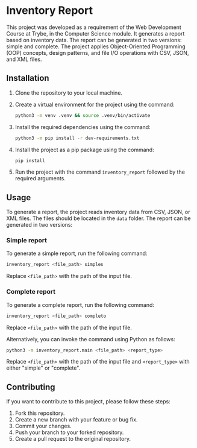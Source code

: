 # Inventory Report

This project was developed as a requirement of the Web Development Course at Trybe, in the Computer Science module. It generates a report based on inventory data. The report can be generated in two versions: simple and complete. The project applies Object-Oriented Programming (OOP) concepts, design patterns, and file I/O operations with CSV, JSON, and XML files.

## Installation

1.  Clone the repository to your local machine.

2.  Create a virtual environment for the project using the command:
    ```bash
    python3 -m venv .venv && source .venv/bin/activate
    ```
 
3.  Install the required dependencies using the command:
    ```bash
    python3 -m pip install -r dev-requirements.txt
    ```
	 
4.  Install the project as a pip package using the command:
    ```bash
    pip install
    ```
6.  Run the project with the command `inventory_report` followed by the required arguments.

## Usage

To generate a report, the project reads inventory data from CSV, JSON, or XML files. The files should be located in the `data` folder. The report can be generated in two versions:

### Simple report

To generate a simple report, run the following command:
```bash
inventory_report <file_path> simples
```

Replace `<file_path>` with the path of the input file.

### Complete report

To generate a complete report, run the following command:
```bash
inventory_report <file_path> completo
```

Replace `<file_path>` with the path of the input file.

Alternatively, you can invoke the command using Python as follows:
```bash
python3 -m inventory_report.main <file_path> <report_type>
```

Replace `<file_path>` with the path of the input file and `<report_type>` with either "simple" or "complete".

## Contributing

If you want to contribute to this project, please follow these steps:

1.  Fork this repository.
2.  Create a new branch with your feature or bug fix.
3.  Commit your changes.
4.  Push your branch to your forked repository.
5.  Create a pull request to the original repository.